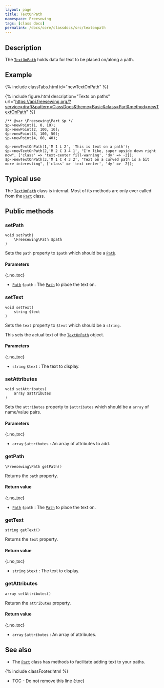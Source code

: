 ```yaml
---
layout: page
title: TextOnPath
namespace: Freesewing
tags: [class docs]
permalink: /docs/core/classdocs/src/textonpath
---
```

## Description 

The [`TextOnPath`](textonpath) holds data for text to be placed on/along a path.

## Example

{% include classTabs.html
    id="newTextOnPath" 
%}

<div class="tab-content">
<div role="tabpanel" class="tab-pane active" id="newTextOnPath-result">

{% include figure.html 
    description="Texts on paths"
    url="https://api.freesewing.org/?service=draft&pattern=ClassDocs&theme=Basic&class=Part&method=newTextOnPath"
%}

</div>
<div role="tabpanel" class="tab-pane" id="newTextOnPath-code" markdown="1">

```php?start_inline=1
/** @var \Freesewing\Part $p */
$p->newPoint(1, 0, 10);
$p->newPoint(2, 100, 10);
$p->newPoint(3, 100, 50);
$p->newPoint(4, 60, 40);

$p->newTextOnPath(1,'M 1 L 2', 'This is text on a path');
$p->newTextOnPath(2,'M 2 C 3 4 1', "I'm like, super upside down right now", ['class' => 'text-center fill-warning', 'dy' => -2]);
$p->newTextOnPath(3,'M 1 C 4 3 2', "Text on a curved path is a bit more interesting", ['class' => 'text-center', 'dy' => -2]);
```

</div>
</div>

## Typical use

The [`TextOnPath`](textonpath) class is internal. Most of its methods are only
ever called from the [`Part`](part) class. 

## Public methods

### setPath

```php?start_inline=1
void setPath( 
    \Freesewing\Path $path 
)
```
Sets the `path` property to `$path` which should be a [`Path`](path).

#### Parameters
{:.no_toc}

- [`Path`](path) `$path` : The [`Path`](path) to place the text on.

### setText

```php?start_inline=1
void setText( 
    string $text 
)
```
Sets the `text` property to `$text` which should be a `string`.

This sets the actual text of the [`TextOnPath`](textonpath) object.

#### Parameters
{:.no_toc}

- `string` `$text` : The text to display.

### setAttributes

```php?start_inline=1
void setAttributes( 
    array $attributes 
)
```
Sets the `attributes` property to `$attributes` which should be a `array`
of name/value pairs.

#### Parameters
{:.no_toc}

- `array` `$attributes` : An array of attributes to add.

### getPath

```php?start_inline=1
\Freesewing\Path getPath()
```
Returns the `path` property.

#### Return value
{:.no_toc}

- [`Path`](path) `$path` : The [`Path`](path) to place the text on.

### getText

```php?start_inline=1
string getText()
```
Returns the `text` property.

#### Return value
{:.no_toc}

- `string` `$text` : The text to display.

### getAttributes

```php?start_inline=1
array setAttributes()
```
Retursn the `attributes` property.

#### Return value
{:.no_toc}

- `array` `$attributes` : An array of attributes.

## See also

- The [`Part`](part) class has methods to facilitate adding text to your paths.

{% include classFooter.html %}
* TOC - Do not remove this line
{:toc}

